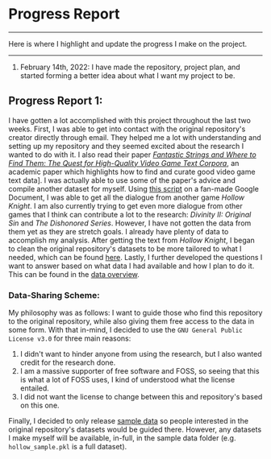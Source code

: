 # Progress Report
***
Here is where I highlight and update the progress I make on the project.
***
1. February 14th, 2022:
    I have made the repository, project plan, and started forming a better idea about what I want my project to be.

## Progress Report 1:
I have gotten a lot accomplished with this project throughout the last two weeks. First, I was able to get into contact with the original repository's creator directly through email. They helped me a lot with understanding and setting up my repository and they seemed excited about the research I wanted to do with it. I also read their paper [*Fantastic Strings and Where to Find Them: The Quest for High-Quality Video Game Text Corpora*](https://judithvanstegeren.com/assets/2008-vanstegeren2020fantastic-preprint.pdf), an academic paper which highlights how to find and curate good video game text data]. I was actually able to use some of the paper's advice and compile another dataset for myself. Using [this script](https://github.com/Data-Science-for-Linguists-2022/Sociolinguistics-In-Video-Games/blob/main/scripts/HDialogueParser.py) on a fan-made Google Document, I was able to get all the dialogue from another game _Hollow Knight_. I am also currently trying to get even more dialogue from other games that I think can contribute a lot to the research: _Divinity II: Original Sin_ and _The Dishonored Series_. However, I have not gotten the data from them yet as they are stretch goals. I already have plenty of data to accomplish my analysis. After getting the text from _Hollow Knight_, I began to clean the original repository's datasets to be more tailored to what I needed, which can be found [here](https://github.com/Data-Science-for-Linguists-2022/Sociolinguistics-In-Video-Games/blob/main/notebooks/initial_base_data_exploration.ipynb). Lastly, I further developed the questions I want to answer based on what data I had available and how I plan to do it. This can be found in the [data overview](https://github.com/Data-Science-for-Linguists-2022/Sociolinguistics-In-Video-Games/blob/main/notebooks/overview.ipynb).

### Data-Sharing Scheme:
My philosophy was as follows:
    I want to guide those who find this repository to the original repository, while also giving them free access to the data in some form.
With that in-mind, I decided to use the `GNU General Public License v3.0` for three main reasons:

1. I didn't want to hinder anyone from using the research, but I also wanted credit for the research done.
2. I am a massive supporter of free software and FOSS, so seeing that this is what a lot of FOSS uses, I kind of understood what the license entailed.
3. I did not want the license to change between this and repository's based on this one.

Finally, I decided to only release [sample data](https://github.com/Data-Science-for-Linguists-2022/Sociolinguistics-In-Video-Games/tree/main/sample_data) so people interested in the original repository's datasets would be guided there. However, any datasets I make myself will be available, in-full, in the sample data folder (e.g. `hollow_sample.pkl` is a full dataset).